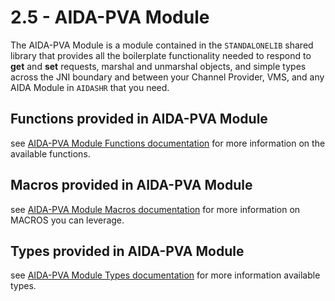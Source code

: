 # 2.5 - AIDA-PVA Module

The AIDA-PVA Module is a module contained in the `STANDALONELIB` shared library that provides all the boilerplate
functionality needed to respond to **get** and **set** requests, marshal and unmarshal objects, and simple types across
the JNI boundary and between your Channel Provider, VMS, and any AIDA Module in `AIDASHR` that you need.

## Functions provided in AIDA-PVA Module

see [AIDA-PVA Module Functions documentation](2_5_1_AIDA-PVA_Module_Functions.md) for more information on the available
functions.

## Macros provided in AIDA-PVA Module

see [AIDA-PVA Module Macros documentation](2_5_2_AIDA-PVA_Module_Macros.md) for more information on MACROS you can
leverage.

## Types provided in AIDA-PVA Module

see [AIDA-PVA Module Types documentation](2_5_3_AIDA-PVA_Module_Types.md) for more information available types.

